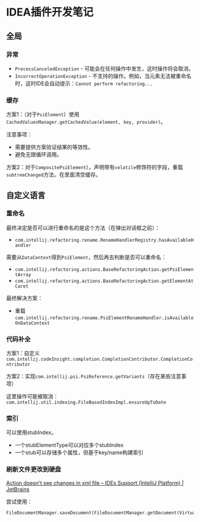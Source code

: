 # IDEA插件开发笔记

## 全局

### 异常

* `ProcessCanceledException` - 可能会在任何操作中发生，这时操作将会取消。
* `IncorrectOperationException` - 不支持的操作。例如，当元素无法被重命名时，这时IDE会自动提示：`Cannot perform refactoring...`

### 缓存

方案1：（对于`PsiElement`）使用`CachedValuesManager.getCachedValue(element, key, provider)`。

注意事项：
* 需要提供方案验证结果的等效性。
* 避免无限循环调用。

方案2：对于`CompositePsiElement`），声明带有`volatile`修饰符的字段，重载`subtreeChanged`方法，在里面清空缓存。

## 自定义语言

### 重命名

最终决定是否可以进行重命名的是这个方法（在弹出对话框之前）：

* `com.intellij.refactoring.rename.RenameHandlerRegistry.hasAvailableHandler`

需要从`DataContext`得到`PsiElement`，然后再去判断是否可以重命名：

* `com.intellij.refactoring.actions.BaseRefactoringAction.getPsiElementArray`
* `com.intellij.refactoring.actions.BaseRefactoringAction.getElementAtCaret`

最终解决方案：

* 重载`com.intellij.refactoring.rename.PsiElementRenameHandler.isAvailableOnDataContext`

### 代码补全

方案1：自定义`com.intellij.codeInsight.completion.CompletionContributor.CompletionContributor`

方案2：实现`com.intellij.psi.PsiReference.getVariants`（存在某些注意事项）

这里操作可能被取消：`com.intellij.util.indexing.FileBasedIndexImpl.ensureUpToDate`

### 索引

可以使用stubIndex。

* 一个stubElementType可以对应多个stubIndex
* 一个stub可以存储多个属性，但基于key/name构建索引

### 刷新文件更改到硬盘

[Action doesn't see changes in xml file – IDEs Support (IntelliJ Platform) | JetBrains](https://intellij-support.jetbrains.com/hc/en-us/community/posts/206791625-Action-doesn-t-see-changes-in-xml-file)

尝试使用：

```
FileDocumentManager.saveDocument(FileDocumentManager.getDocument(VirtualFile))
```